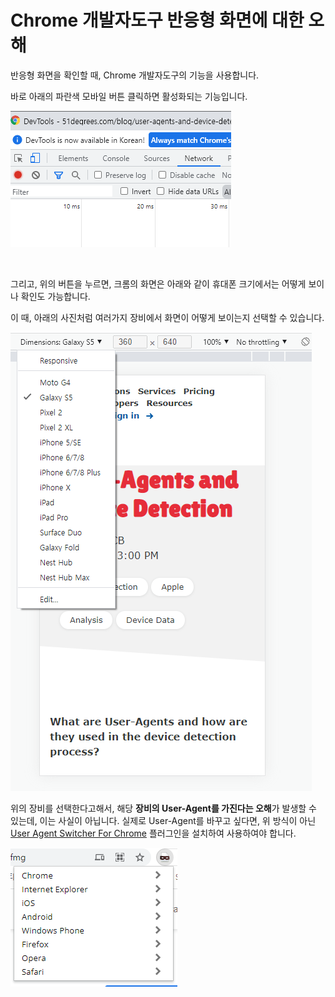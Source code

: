 # Chrome 개발자도구 반응형 화면에 대한 오해

반응형 화면을 확인할 때, Chrome 개발자도구의 기능을 사용합니다.

바로 아래의 파란색 모바일 버튼 클릭하면 활성화되는 기능입니다.

![image-20211118180620866](./images/chrome-responsive-1)

<br>

그리고, 위의 버튼을 누르면, 크롬의 화면은 아래와 같이 휴대폰 크기에서는 어떻게 보이나 확인도 가능합니다.

이 때, 아래의 사진처럼 여러가지 장비에서 화면이 어떻게 보이는지 선택할 수 있습니다.

![image-20211118181033608](./images/chrome-responsive-2)

위의 장비를 선택한다고해서, 해당 **장비의 User-Agent를 가진다는 오해**가 발생할 수 있는데, 이는 사실이 아닙니다. 실제로 User-Agent를 바꾸고 싶다면, 위 방식이 아닌 [User Agent Switcher For Chrome](https://chrome.google.com/webstore/detail/user-agent-switcher-for-c/djflhoibgkdhkhhcedjiklpkjnoahfmg?hl=ko) 플러그인을 설치하여 사용하여야 합니다.

![image-20211118181419245](./images/chrome-responsive-3)

